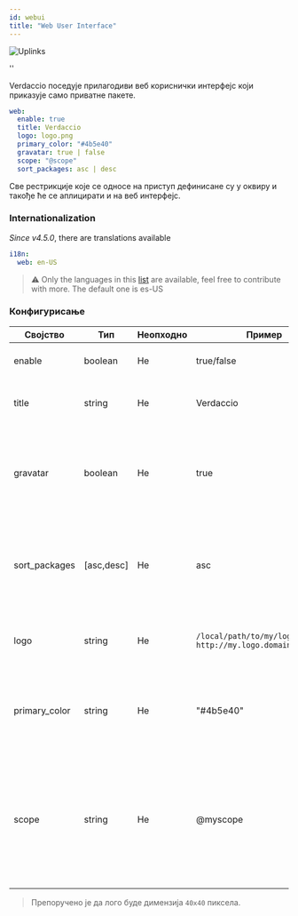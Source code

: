 ```yaml
---
id: webui
title: "Web User Interface"
---
```


![Uplinks](https://user-images.githubusercontent.com/558752/52916111-fa4ba980-32db-11e9-8a64-f4e06eb920b3.png)

<div id="codefund">''</div>

Verdaccio поседује прилагодиви веб кориснички интерфејс који приказује само приватне пакете.

```yaml
web:
  enable: true
  title: Verdaccio
  logo: logo.png
  primary_color: "#4b5e40"
  gravatar: true | false
  scope: "@scope"
  sort_packages: asc | desc
```

Све рестрикције које се односе на приступ дефинисане су у оквиру  и такође ће се аплицирати и на веб интерфејс.</p> 

### Internationalization

*Since v4.5.0*, there are translations available

```yaml
i18n:
  web: en-US  
```

> ⚠️ Only the languages in this [list](https://github.com/verdaccio/ui/tree/master/i18n/translations) are available, feel free to contribute with more. The default one is es-US

### Конфигурисање

| Својство      | Тип        | Неопходно | Пример                                                        | Подршка    | Опис                                                                                                                     |
| ------------- | ---------- | --------- | ------------------------------------------------------------- | ---------- | ------------------------------------------------------------------------------------------------------------------------ |
| enable        | boolean    | Не        | true/false                                                    | all        | дозвољава приказ веб интерфејса                                                                                          |
| title         | string     | Не        | Verdaccio                                                     | all        | Опис наслова HTML заглавља                                                                                               |
| gravatar      | boolean    | Не        | true                                                          | `>v4`   | Gravatar-и ће бити генерисани у позадини, ако је ово својство омогућено                                                  |
| sort_packages | [asc,desc] | Не        | asc                                                           | `>v4`   | По правилу, приватни пакети су сортирани по растућем редоследу                                                           |
| logo          | string     | Не        | `/local/path/to/my/logo.png` `http://my.logo.domain/logo.png` | all        | URI где се лого налази (лого за header)                                                                                  |
| primary_color | string     | Не        | "#4b5e40"                                                     | `>4`    | The primary color to use throughout the UI (header, etc)                                                                 |
| scope         | string     | Не        | @myscope                                                      | `>v3.x` | If you're using this registry for a specific module scope, specify that scope to set it in the webui instructions header |

> Препоручено је да лого буде димензија `40x40` пиксела.
